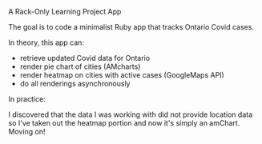 A Rack-Only Learning Project App

The goal is to code a minimalist Ruby app that tracks Ontario Covid cases.

In theory, this app can:
- retrieve updated Covid data for Ontario
- render pie chart of cities (AMcharts)
- render heatmap on cities with active cases (GoogleMaps API)
- do all renderings asynchronously

In practice:

I discovered that the data I was working with did not provide location data
so I've taken out the heatmap portion and now it's simply an amChart. Moving on! 
